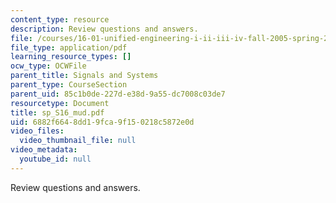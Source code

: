 ```yaml
---
content_type: resource
description: Review questions and answers.
file: /courses/16-01-unified-engineering-i-ii-iii-iv-fall-2005-spring-2006/6882f6648dd19fca9f150218c5872e0d_sp_S16_mud.pdf
file_type: application/pdf
learning_resource_types: []
ocw_type: OCWFile
parent_title: Signals and Systems
parent_type: CourseSection
parent_uid: 85c1b0de-227d-e38d-9a55-dc7008c03de7
resourcetype: Document
title: sp_S16_mud.pdf
uid: 6882f664-8dd1-9fca-9f15-0218c5872e0d
video_files:
  video_thumbnail_file: null
video_metadata:
  youtube_id: null
---
```

Review questions and answers.